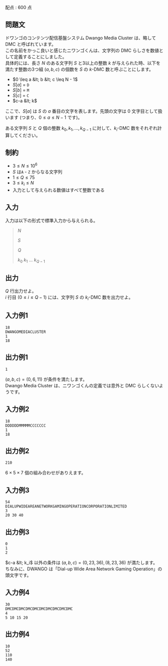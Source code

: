 配点 : $600$ 点

## 問題文

ドワンゴのコンテンツ配信基盤システム Dwango Media Cluster は、略して DMC と呼ばれています。<br>
この名前をかっこ良いと感じたニワンゴくんは、文字列の DMC らしさを数値として定義することにしました。<br>
具体的には、長さ $N$ のある文字列 $S$ と3以上の整数 $k$ が与えられた時、以下を満たす整数の3つ組 $(a,b,c)$ の個数を $S$ の $k$-DMC 数と呼ぶことにします。

- $0 \leq a &lt; b &lt; c \leq N - 1$
- $S[a]$ = `D`
- $S[b]$ = `M`
- $S[c]$ = `C`
- $c-a &lt; k$

ここで、$S[a]$ は $S$ の $a$ 番目の文字を表します。先頭の文字は $0$ 文字目として扱います (つまり、$0 \leq a \leq N - 1$ です)。

ある文字列 $S$ と $Q$ 個の整数 $k_0, k_1, ..., k_{Q-1}$ に対して、$k_i$-DMC 数をそれぞれ計算してください。

## 制約

- $3 \leq N \leq 10^6$
- $S$ は`A` - `Z` からなる文字列
- $1 \leq Q \leq 75$
- $3 \leq k_i \leq N$
- 入力として与えられる数値はすべて整数である

## 入力

入力は以下の形式で標準入力から与えられる。

> $N$
> 
> $S$
> 
> $Q$
> 
> $k_{0}$ $k_{1}$ $...$ $k_{Q-1}$

## 出力

$Q$ 行出力せよ。<br>
$i$ 行目 $(0 \leq i \leq Q-1)$ には、文字列 $S$ の $k_i$-DMC 数を出力せよ。

## 入力例1

```plain
18
DWANGOMEDIACLUSTER
1
18
```

## 出力例1

```plain
1
```

$(a,b,c) = (0, 6, 11)$ が条件を満たします。<br>
Dwango Media Cluster は、ニワンゴくんの定義では意外と DMC らしくないようです。

## 入力例2

```plain
18
DDDDDDMMMMMCCCCCCC
1
18
```

## 出力例2

```plain
210
```

$6\times 5\times 7$ 個の組み合わせがありえます。

## 入力例3

```plain
54
DIALUPWIDEAREANETWORKGAMINGOPERATIONCORPORATIONLIMITED
3
20 30 40
```

## 出力例3

```plain
0
1
2
```

$c-a &lt; k_i$ 以外の条件は $(a, b, c) = (0, 23, 36), (8, 23, 36)$ が満たします。<br>
ちなみに、DWANGO は「Dial-up Wide Area Network Gaming Operation」の頭文字です。

## 入力例4

```plain
30
DMCDMCDMCDMCDMCDMCDMCDMCDMCDMC
4
5 10 15 20
```

## 出力例4

```plain
10
52
110
140
```